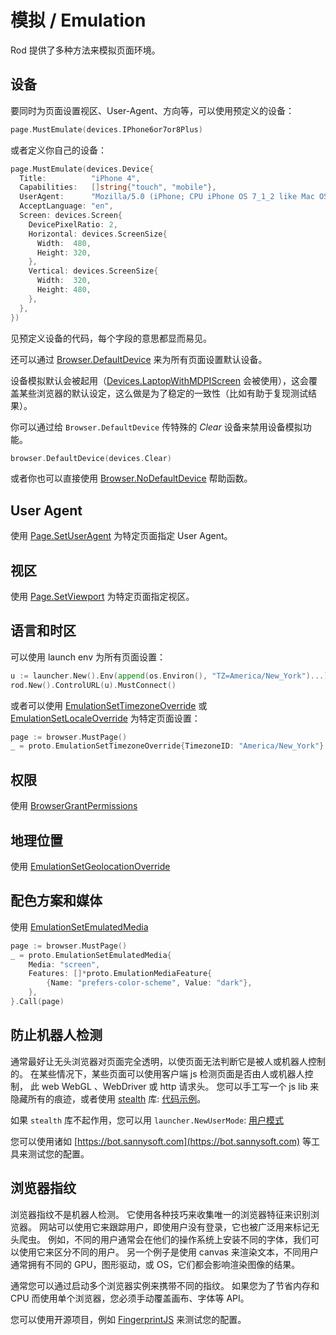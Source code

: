 # 模拟 / Emulation

Rod 提供了多种方法来模拟页面环境。

## 设备

要同时为页面设置视区、User-Agent、方向等，可以使用预定义的设备：

```go
page.MustEmulate(devices.IPhone6or7or8Plus)
```

或者定义你自己的设备：

```go
page.MustEmulate(devices.Device{
  Title:          "iPhone 4",
  Capabilities:   []string{"touch", "mobile"},
  UserAgent:      "Mozilla/5.0 (iPhone; CPU iPhone OS 7_1_2 like Mac OS X)",
  AcceptLanguage: "en",
  Screen: devices.Screen{
    DevicePixelRatio: 2,
    Horizontal: devices.ScreenSize{
      Width:  480,
      Height: 320,
    },
    Vertical: devices.ScreenSize{
      Width:  320,
      Height: 480,
    },
  },
})
```

见预定义设备的代码，每个字段的意思都显而易见。

还可以通过 [Browser.DefaultDevice](https://pkg.go.dev/github.com/go-rod/rod#Browser.DefaultDevice) 来为所有页面设置默认设备。

设备模拟默认会被起用（[Devices.LaptopWithMDPIScreen](https://github.com/go-rod/rod/blob/bc44c39c9b4352c15d00bef6f6a1071205d2c388/lib/devices/list.go#L616) 会被使用），这会覆盖某些浏览器的默认设定，这么做是为了稳定的一致性（比如有助于复现测试结果）。

你可以通过给 `Browser.DefaultDevice` 传特殊的 _Clear_ 设备来禁用设备模拟功能。

```go
browser.DefaultDevice(devices.Clear)
```

或者你也可以直接使用 [Browser.NoDefaultDevice](https://pkg.go.dev/github.com/go-rod/rod#Browser.NoDefaultDevice) 帮助函数。

## User Agent

使用 [Page.SetUserAgent](https://pkg.go.dev/github.com/go-rod/rod#Page.SetUserAgent) 为特定页面指定 User Agent。

## 视区

使用 [Page.SetViewport](https://pkg.go.dev/github.com/go-rod/rod#Page.SetViewport) 为特定页面指定视区。

## 语言和时区

可以使用 launch env 为所有页面设置：

```go
u := launcher.New().Env(append(os.Environ(), "TZ=America/New_York")...).MustLaunch()
rod.New().ControlURL(u).MustConnect()
```

或者可以使用 [EmulationSetTimezoneOverride](https://pkg.go.dev/github.com/go-rod/rod/lib/proto#EmulationSetTimezoneOverride) 或 [EmulationSetLocaleOverride](https://pkg.go.dev/github.com/go-rod/rod/lib/proto#EmulationSetLocaleOverride) 为特定页面设置：

```go
page := browser.MustPage()
_ = proto.EmulationSetTimezoneOverride{TimezoneID: "America/New_York"}.Call(page)
```

## 权限

使用 [BrowserGrantPermissions](https://pkg.go.dev/github.com/go-rod/rod/lib/proto#BrowserGrantPermissions)

## 地理位置

使用 [EmulationSetGeolocationOverride](https://pkg.go.dev/github.com/go-rod/rod/lib/proto#EmulationSetGeolocationOverride)

## 配色方案和媒体

使用 [EmulationSetEmulatedMedia](https://pkg.go.dev/github.com/go-rod/rod/lib/proto#EmulationSetEmulatedMedia)

```go
page := browser.MustPage()
_ = proto.EmulationSetEmulatedMedia{
    Media: "screen",
    Features: []*proto.EmulationMediaFeature{
        {Name: "prefers-color-scheme", Value: "dark"},
    },
}.Call(page)
```

## 防止机器人检测

通常最好让无头浏览器对页面完全透明，以使页面无法判断它是被人或机器人控制的。 在某些情况下，某些页面可以使用客户端 js 检测页面是否由人或机器人控制， 此 web WebGL 、WebDriver 或 http 请求头。 您可以手工写一个 js lib 来隐藏所有的痕迹，或者使用 [stealth](https://github.com/go-rod/stealth) 库: [代码示例](https://github.com/go-rod/stealth/blob/master/examples_test.go)。

如果 `stealth` 库不起作用，您可以用 `launcher.NewUserMode`: [用户模式](custom-launch.md?id=user-mode)

您可以使用诸如 [https://bot.sannysoft.com](https://bot.sannysoft.com) 等工具来测试您的配置。

## 浏览器指纹

浏览器指纹不是机器人检测。 它使用各种技巧来收集唯一的浏览器特征来识别浏览器。 网站可以使用它来跟踪用户，即使用户没有登录，它也被广泛用来标记无头爬虫。 例如，不同的用户通常会在他们的操作系统上安装不同的字体，我们可以使用它来区分不同的用户。 另一个例子是使用 canvas 来渲染文本，不同用户通常拥有不同的 GPU，图形驱动，或 OS，它们都会影响渲染图像的结果。

通常您可以通过启动多个浏览器实例来携带不同的指纹。 如果您为了节省内存和 CPU 而使用单个浏览器，您必须手动覆盖画布、字体等 API。

您可以使用开源项目，例如 [FingerprintJS](https://github.com/fingerprintjs/fingerprintjs/) 来测试您的配置。
